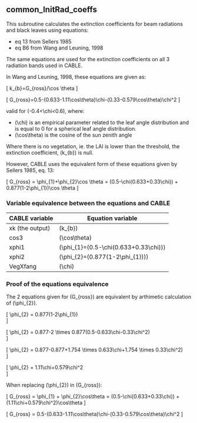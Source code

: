 ## common_InitRad_coeffs

This subroutine calculates the extinction coefficients for beam radiations and black leaves using equations:

 - eq 13 from Sellers 1985
 - eq B6 from Wang and Leuning, 1998

The same equations are used for the extinction coefficients on all 3 radiation bands used in CABLE.
  
In Wang and Leuning, 1998, these equations are given as:

\[
k_{b}=G_{ross}/\cos \theta
\]

\[
G_{ross}=0.5-(0.633-1.11\cos\theta)\chi-(0.33-0.579\cos\theta)\chi^2
\]

valid for \(-0.4<\chi<0.6\), where:

 - \(\chi\) is an empirical parameter related to the leaf angle distribution and is equal to 0 for a spherical leaf angle distribution.
 - \(\cos\theta\) is the cosine of the sun zenith angle

Where there is no vegetation, ie. the LAI is lower than the threshold, the extinction coefficient, \(k_{b}\) is null.

However, CABLE uses the equivalent form of these equations given by Sellers 1985, eq. 13:

\[
G_{ross} = \phi_{1}+\phi_{2}\cos \theta = (0.5-\chi(0.633+0.33\chi)) + 0.877(1-2\phi_{1})\cos \theta
\]

### Variable equivalence between the equations and CABLE
| CABLE variable  | Equation variable                       |
| --------------- | --------------------------------------- |
| xk (the output) | \(k_{b}\)                               |
| cos3            | \(\cos\theta\)                          |
| xphi1           | \(\phi_{1}=(0.5-\chi(0.633+0.33\chi))\) |
| xphi2           | \(\phi_{2}=(0.877(1-2\phi_{1}))\)       |
| VegXfang        | \(\chi\)                                |

### Proof of the equations equivalence

The 2 equations given for \(G_{ross}\) are equivalent by arthimetic calculation of \(\phi_{2}\).

\[
\phi_{2} = 0.877(1-2\phi_{1})    
\]

\[
\phi_{2} = 0.877-2 \times 0.877(0.5-0.633\chi-0.33\chi^2)    
\]

\[
\phi_{2} = 0.877-0.877+1.754 \times 0.633\chi+1.754 \times 0.33\chi^2)    
\]

\[
\phi_{2} = 1.11\chi+0.579\chi^2    
\]

When replacing \(\phi_{2}\) in \(G_{ross}\):

\[
G_{ross} = \phi_{1} + \phi_{2}\cos\theta = (0.5-\chi(0.633+0.33\chi)) + (1.11\chi+0.579\chi^2)\cos\theta
\]

\[
G_{ross} = 0.5-(0.633-1.11\cos\theta)\chi-(0.33-0.579\cos\theta)\chi^2
\]


